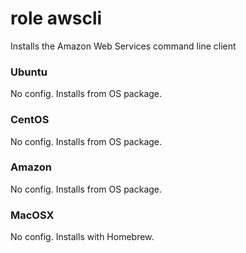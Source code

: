 # role awscli

Installs the Amazon Web Services command line client

### Ubuntu

No config.  Installs from OS package.

### CentOS

No config.  Installs from OS package.

### Amazon

No config.  Installs from OS package.

### MacOSX

No config.  Installs with Homebrew.

